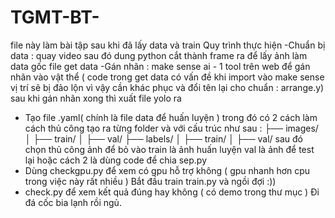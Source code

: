 # TGMT-BT-
file này làm bài tập sau khi đã lấy data và train
Quy trình thực hiện 
-Chuẩn bị data : quay video sau đó dung python cắt thành frame ra để lấy ảnh làm data gốc file get data
-Gán nhãn : make sense ai - 1 tool trên web để gán nhãn vào vật thể
( code trong get data có vấn đề khi import vào make sense vị trí sẽ bị đảo lộn vì vậy cần khác phục và đổi tên lại cho chuẩn : arrange.y)
sau khi gán nhãn xong thì xuất file yolo ra 
- Tạo file .yaml( chính là file data để huấn luyện ) trong đó có 2 cách làm cách thủ công tạo ra từng folder và với cấu trúc như sau :
   ├── images/
 │    ├── train/
 │    ├── val/
 ├── labels/
 │    ├── train/
 │    ├── val/
sau đó chọn thủ công ảnh để bỏ vào
train là ảnh huấn luyện
val là ảnh để test lại
hoặc cách 2 là dùng code để chia sep.py
- Dùng checkgpu.py để xem có gpu hỗ trợ không ( gpu nhanh hơn cpu trong việc này rất nhiều )
Bắt đầu train train.py và ngồi đợi :))
- check.py để xem kết quả đúng hay không ( có demo trong thư mục )
Đi đá cốc bia lạnh rồi ngủ.

